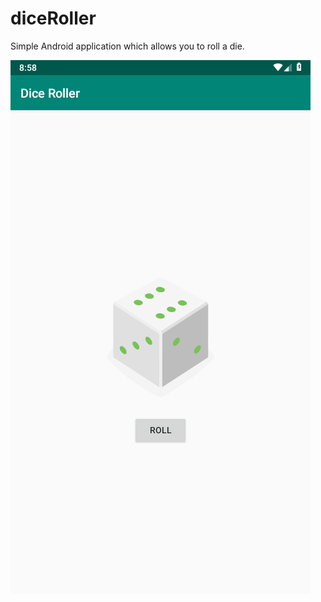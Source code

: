 # diceRoller

Simple Android application which allows you to roll a die.

![Preview](https://github.com/finkmoritz/diceRoller/blob/master/DiceRollerPreview.png)
